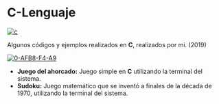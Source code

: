 # C-Lenguaje

<a href="https://imgbb.com/"><img src="https://i.ibb.co/TWv4k17/c.jpg" alt="c" border="0"></a>

Algunos códigos y ejemplos realizados en **C**, realizados por mi. (2019)

<a href="https://imgbb.com/"><img src="https://i.ibb.co/rFV3Mpv/0-AFB8-F4-A9.png" alt="0-AFB8-F4-A9" border="0"></a>

- **Juego del ahorcado:** Juego simple en **C** utilizando la terminal del sistema.
- **Sudoku:** Juego matemático que se inventó a finales de la década de 1970, utilizando la terminal del sistema.
